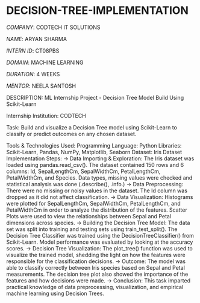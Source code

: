 # DECISION-TREE-IMPLEMENTATION

*COMPANY*: CODTECH IT SOLUTIONS

*NAME*: ARYAN SHARMA

*INTERN ID*: CT08PBS

*DOMAIN*: MACHINE LEARNING

*DURATION*: 4 WEEKS

*MENTOR*: NEELA SANTOSH

DESCRIPTION:
ML Internship Project - Decision Tree Model Build Using Scikit-Learn

Internship Institution: CODTECH

Task: Build and visualize a Decision Tree model using Scikit-Learn to classify or predict outcomes on any chosen dataset.

Tools & Technologies Used:
    Programming Language: Python
    Libraries: Scikit-Learn, Pandas, NumPy, Matplotlib, Seaborn
    Dataset: Iris Dataset
Implementation Steps:
      -> Data Importing & Exploration:
          The Iris dataset was loaded using pandas.read_csv().
          The dataset contained 150 rows and 6 columns: Id, SepalLengthCm, SepalWidthCm, PetalLengthCm, PetalWidthCm, and Species.
          Data types, missing values were checked and statistical analysis was done (.describe(), .info.) 
      -> Data Preprocessing:
          There were no missing or noisy values in the dataset.
          The Id column was dropped as it did not affect classification. 
      -> Data Visualization:
          Histograms were plotted for SepalLengthCm, SepalWidthCm, PetalLengthCm, and PetalWidthCm in order to analyze the distribution of the features. 
          Scatter Plots were used to view the relationships between Sepal and Petal dimensions across species.
      -> Building the Decision Tree Model:
          The data set was split into training and testing sets using train_test_split().
          The Decision Tree Classifier was trained using the DecisionTreeClassifier() from Scikit-Learn.
          Model performance was evaluated by looking at the accuracy scores.
      -> Decision Tree Visualization:
          The plot_tree() function was used to visualize the trained model, shedding the light on how the features were responsible for the classification decisions.
      -> Outcome:
          The model was able to classify correctly between Iris species based on Sepal and Petal measurements. The decision tree plot also showed the importance of the features and how decisions were made. 
      -> Conclusion: 
          This task imparted practical knowledge of data preprocessing, visualization, and empirical machine learning using Decision Trees.
